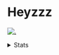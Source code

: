 # Heyzzz  

[![.](https://skillicons.dev/icons?i=js,java)](https://skillicons.dev)  

<details>
<summary>Stats</summary
<!--START_SECTION:waka-->

```text
JavaScript   11 hrs 30 mins  ████████████████████▓░░░░   82.42 %
CSS          51 mins         █▓░░░░░░░░░░░░░░░░░░░░░░░   06.14 %
JSON         43 mins         █▒░░░░░░░░░░░░░░░░░░░░░░░   05.18 %
Git Config   42 mins         █▒░░░░░░░░░░░░░░░░░░░░░░░   05.07 %
C++          8 mins          ▒░░░░░░░░░░░░░░░░░░░░░░░░   01.03 %
```

<!--END_SECTION:waka-->
</details>
